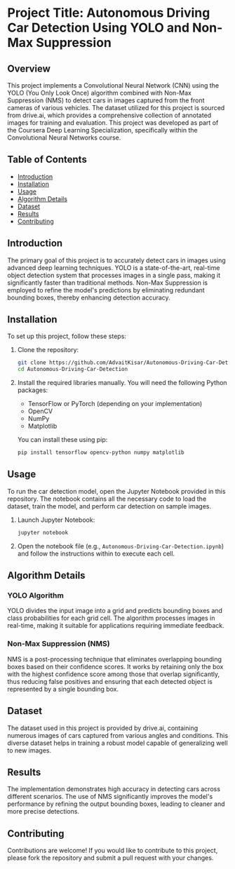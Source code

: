 # Project Title: Autonomous Driving Car Detection Using YOLO and Non-Max Suppression

## Overview
This project implements a Convolutional Neural Network (CNN) using the YOLO (You Only Look Once) algorithm combined with Non-Max Suppression (NMS) to detect cars in images captured from the front cameras of various vehicles. The dataset utilized for this project is sourced from drive.ai, which provides a comprehensive collection of annotated images for training and evaluation. This project was developed as part of the Coursera Deep Learning Specialization, specifically within the Convolutional Neural Networks course.

## Table of Contents
- [Introduction](#introduction)
- [Installation](#installation)
- [Usage](#usage)
- [Algorithm Details](#algorithm-details)
- [Dataset](#dataset)
- [Results](#results)
- [Contributing](#contributing)

## Introduction
The primary goal of this project is to accurately detect cars in images using advanced deep learning techniques. YOLO is a state-of-the-art, real-time object detection system that processes images in a single pass, making it significantly faster than traditional methods. Non-Max Suppression is employed to refine the model's predictions by eliminating redundant bounding boxes, thereby enhancing detection accuracy.

## Installation
To set up this project, follow these steps:

1. Clone the repository:
   ```bash
   git clone https://github.com/AdvaitKisar/Autonomous-Driving-Car-Detection.git
   cd Autonomous-Driving-Car-Detection
   ```

2. Install the required libraries manually. You will need the following Python packages:
   - TensorFlow or PyTorch (depending on your implementation)
   - OpenCV
   - NumPy
   - Matplotlib

   You can install these using pip:
   ```bash
   pip install tensorflow opencv-python numpy matplotlib
   ```

## Usage
To run the car detection model, open the Jupyter Notebook provided in this repository. The notebook contains all the necessary code to load the dataset, train the model, and perform car detection on sample images.

1. Launch Jupyter Notebook:
   ```bash
   jupyter notebook
   ```

2. Open the notebook file (e.g., `Autonomous-Driving-Car-Detection.ipynb`) and follow the instructions within to execute each cell.

## Algorithm Details
### YOLO Algorithm
YOLO divides the input image into a grid and predicts bounding boxes and class probabilities for each grid cell. The algorithm processes images in real-time, making it suitable for applications requiring immediate feedback.

### Non-Max Suppression (NMS)
NMS is a post-processing technique that eliminates overlapping bounding boxes based on their confidence scores. It works by retaining only the box with the highest confidence score among those that overlap significantly, thus reducing false positives and ensuring that each detected object is represented by a single bounding box.

## Dataset
The dataset used in this project is provided by drive.ai, containing numerous images of cars captured from various angles and conditions. This diverse dataset helps in training a robust model capable of generalizing well to new images.

## Results
The implementation demonstrates high accuracy in detecting cars across different scenarios. The use of NMS significantly improves the model's performance by refining the output bounding boxes, leading to cleaner and more precise detections.

## Contributing
Contributions are welcome! If you would like to contribute to this project, please fork the repository and submit a pull request with your changes.
